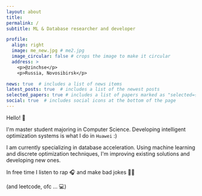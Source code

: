 ```yaml
---
layout: about
title: 
permalink: /
subtitle: ML & Database researcher and developer

profile:
  align: right
  image: me_new.jpg # me2.jpg
  image_circular: false # crops the image to make it circular
  address: >
    <p>@zinchse</p>
    <p>Russia, Novosibirsk</p>

news: true  # includes a list of news items
latest_posts: true  # includes a list of the newest posts
selected_papers: true # includes a list of papers marked as "selected={true}"
social: true  # includes social icons at the bottom of the page
---
```




Hello! 👋

I'm master student majoring in Computer Science. Developing intelligent optimization systems is what I do in `Huawei` :) 

I am currently specializing in database acceleration. Using machine learning and discrete optimization techniques, I'm improving existing solutions and developing new ones. 

In free time I listen to rap 🎧 and make bad jokes 🤦‍♂️ 

(and leetcode, ofc ... 💻)


<!-- Put your address / P.O. box / other info right below your picture. You can also disable any these elements by editing `profile` property of the YAML header of your `_pages/about.md`. Edit `_bibliography/papers.bib` and Jekyll will render your [publications page](/al-folio/publications/) automatically. -->
